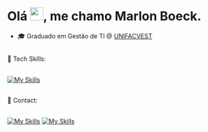<h1 align="left">Olá <img src="https://raw.githubusercontent.com/kaueMarques/kaueMarques/master/hi.gif" height="30px">, me chamo Marlon Boeck.</h1>

<!--( Javascript | HTML | CSS ) 🚀<br>-->
- 🎓 Graduado em Gestão de TI @ [UNIFACVEST](https://www.unifacvest.edu.br/)

<h2></h2>
<div style="display: inline_block">
🚀&nbspTech Skills: <br><br>
 <!--
  <img align="center" alt="Marlon-Js" src="https://img.shields.io/badge/JavaScript-323330?style=for-the-badge&logo=javascript&logoColor=F7DF1E">&nbsp
  <img align="center" alt="Marlon-HTML" src="https://img.shields.io/badge/HTML5-E34F26?style=for-the-badge&logo=html5&logoColor=white">&nbsp
  <img align="center" alt="Marlon-CSS" src="https://img.shields.io/badge/CSS3-1572B6?style=for-the-badge&logo=css3&logoColor=white">&nbsp
  <img align="center" alt="Marlon-bash" src="https://img.shields.io/badge/GNU%20Bash-4EAA25?style=for-the-badge&logo=GNU%20Bash&logoColor=white">&nbsp
  <img align="center" alt="Marlon-Shell" src="https://img.shields.io/badge/Shell_Script-121011?style=for-the-badge&logo=gnu-bash&logoColor=white">&nbsp
</div>
-->

          
[![My Skills](https://skillicons.dev/icons?i=js,html,css,bash,git,vscode,ps&perline=5)](https://skillicons.dev)
<!--
<br><img height=40 width=45 src="https://upload.wikimedia.org/wikipedia/commons/thumb/3/34/Microsoft_Office_Excel_%282019%E2%80%93present%29.svg/1101px-Microsoft_Office_Excel_%282019%E2%80%93present%29.svg.png">
-->
  
  ##
 
<div> 
📧&nbspContact: <br><br>
  
[![My Skills](https://skillicons.dev/icons?i=linkedin)](https://www.linkedin.com/in/marlon-boeck)
[![My Skills](https://skillicons.dev/icons?i=gmail)](mailto:cmarlonfbv@gmail.com)

  <!--
  <a href="https://www.linkedin.com/in/marlon-boeck" target="_blank"><img src="https://img.shields.io/badge/-LinkedIn-%230077B5?style=for-the-badge&logo=linkedin&logoColor=white" target="_blank"></a>&nbsp
  <a href = "mailto:cmarlonfbv@gmail.com"><img src="https://img.shields.io/badge/-Gmail-%23333?style=for-the-badge&logo=gmail&logoColor=white" target="_blank"></a>
  -->
  
</div>

<!---
- 👋 Hi, I’m @marlonboeck
- 👀 I’m interested in ...
- 🌱 I’m currently learning ...
- 💞️ I’m looking to collaborate on ...
- 📫 How to reach me ...
- 😄 Pronouns: ...
- ⚡ Fun fact: ...


marlonboeck/marlonboeck is a ✨ special ✨ repository because its `README.md` (this file) appears on your GitHub profile.
You can click the Preview link to take a look at your changes.
--->

